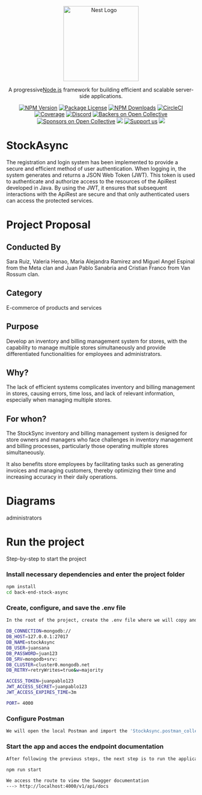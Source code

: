 <p align="center">
  <a href="http://nestjs.com/" target="blank"><img src="https://nestjs.com/img/logo-small.svg" width="200" alt="Nest Logo" /></a>
</p>

[circleci-image]: https://img.shields.io/circleci/build/github/nestjs/nest/master?token=abc123def456
[circleci-url]: https://circleci.com/gh/nestjs/nest

  <p align="center">A progressive<a href="http://nodejs.org" target="_blank">Node.js</a> framework for building efficient and scalable server-side applications.</p>
    <p align="center">
<a href="https://www.npmjs.com/~nestjscore" target="_blank"><img src="https://img.shields.io/npm/v/@nestjs/core.svg" alt="NPM Version" /></a>
<a href="https://www.npmjs.com/~nestjscore" target="_blank"><img src="https://img.shields.io/npm/l/@nestjs/core.svg" alt="Package License" /></a>
<a href="https://www.npmjs.com/~nestjscore" target="_blank"><img src="https://img.shields.io/npm/dm/@nestjs/common.svg" alt="NPM Downloads" /></a>
<a href="https://circleci.com/gh/nestjs/nest" target="_blank"><img src="https://img.shields.io/circleci/build/github/nestjs/nest/master" alt="CircleCI" /></a>
<a href="https://coveralls.io/github/nestjs/nest?branch=master" target="_blank"><img src="https://coveralls.io/repos/github/nestjs/nest/badge.svg?branch=master#9" alt="Coverage" /></a>
<a href="https://discord.gg/G7Qnnhy" target="_blank"><img src="https://img.shields.io/badge/discord-online-brightgreen.svg" alt="Discord"/></a>
<a href="https://opencollective.com/nest#backer" target="_blank"><img src="https://opencollective.com/nest/backers/badge.svg" alt="Backers on Open Collective" /></a>
<a href="https://opencollective.com/nest#sponsor" target="_blank"><img src="https://opencollective.com/nest/sponsors/badge.svg" alt="Sponsors on Open Collective" /></a>
  <a href="https://paypal.me/kamilmysliwiec" target="_blank"><img src="https://img.shields.io/badge/Donate-PayPal-ff3f59.svg"/></a>
    <a href="https://opencollective.com/nest#sponsor"  target="_blank"><img src="https://img.shields.io/badge/Support%20us-Open%20Collective-41B883.svg" alt="Support us"></a>
  <a href="https://twitter.com/nestframework" target="_blank"><img src="https://img.shields.io/twitter/follow/nestframework.svg?style=social&label=Follow"></a>
</p>


# StockAsync

The registration and login system has been implemented to provide a secure and efficient method of user authentication. When logging in, the system generates and returns a JSON Web Token (JWT). This token is used to authenticate and authorize access to the resources of the ApiRest developed in Java. By using the JWT, it ensures that subsequent interactions with the ApiRest are secure and that only authenticated users can access the protected services.

# Project Proposal

## Conducted By

Sara Ruiz, Valeria Henao, Maria Alejandra Ramirez and Miguel Angel Espinal from the Meta clan and Juan Pablo Sanabria and Cristian Franco from Van Rossum clan.

## Category

E-commerce of products and services

## Purpose

Develop an inventory and billing management system for stores, with the capability to manage multiple stores simultaneously and provide differentiated functionalities for employees and administrators.

## Why? 

The lack of efficient systems complicates inventory and billing management in stores, causing errors, time loss, and lack of relevant information, especially when managing multiple stores.

## For whon? 

The StockSync inventory and billing management system is designed for store owners and managers who face challenges in inventory management and billing processes, particularly those operating multiple stores simultaneously.

It also benefits store employees by facilitating tasks such as generating invoices and managing customers, thereby optimizing their time and increasing accuracy in their daily operations.

# Diagrams

administrators

# Run the project

Step-by-step to start the project

### Install necessary dependencies and enter the project folder
``` bash
npm install
cd back-end-stock-async
```

### Create, configure, and save the .env file
``` bash
In the root of the project, create the .env file where we will copy and paste the following environment variables for the correct execution of the program

DB_CONNECTION=mongodb://
DB_HOST=127.0.0.1:27017
DB_NAME=stockAsync
DB_USER=juansana
DB_PASSWORD=juan123
DB_SRV=mongodb+srv:
DB_CLUSTER=cluster0.mongodb.net
DB_RETRY=retryWrites=true&w=majority

ACCESS_TOKEN=juanpablo123
JWT_ACCESS_SECRET=juanpablo123
JWT_ACCESS_EXPIRES_TIME=3m

PORT= 4000
```

### Configure Postman
```bash
We will open the local Postman and import the 'StockAsync.postman_collection.json' file, which is in the 'postman' folder, to load the request collection and test our endpoints.
```

### Start the app and acces the endpoint documentation
```bash
After following the previous steps, the next step is to run the application to begin testing our endpoints and to view the documentation in our Swagger.

npm run start

We access the route to view the Swagger documentation
---> http://localhost:4000/v1/api/docs
```
